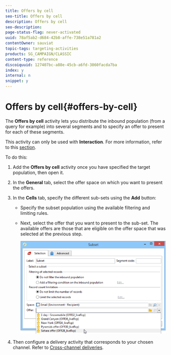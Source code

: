 ```yaml
---
title: Offers by cell
seo-title: Offers by cell
description: Offers by cell
seo-description: 
page-status-flag: never-activated
uuid: 78af5ab2-d684-42b8-affe-738e51a781a2
contentOwner: sauviat
topic-tags: targeting-activities
products: SG_CAMPAIGN/CLASSIC
content-type: reference
discoiquuid: 127407bc-a88e-45cb-a6fd-3860facda7ba
index: y
internal: n
snippet: y
---
```


# Offers by cell{#offers-by-cell}

The **Offers by cell** activity lets you distribute the inbound population (from a query for example) into several segments and to specify an offer to present for each of these segments.

This activity can only be used with **Interaction**. For more information, refer to this [section](../../interaction/using/about-outbound-channels.md).

To do this:

1. Add the **Offers by cell** activity once you have specified the target population, then open it.
1. In the **General** tab, select the offer space on which you want to present the offers.
1. In the **Cells** tab, specify the different sub-sets using the **Add** button:

    * Specify the subset population using the available filtering and limiting rules.
    * Next, select the offer that you want to present to the sub-set. The available offers are those that are eligible on the offer space that was selected at the previous step.
    
      ![](assets/int_offer_per_cell1.png)

1. Then configure a delivery activity that corresponds to your chosen channel. Refer to [Cross-channel deliveries](../../workflow/using/cross-channel-deliveries.md).

